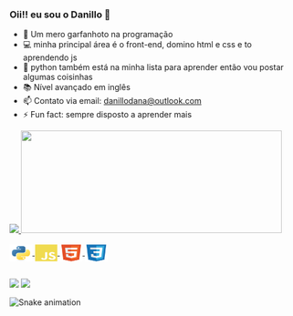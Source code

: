 ### Oii!! eu sou o Danillo 👋

- 🌱 Um mero garfanhoto na programação
- 💻 minha principal área é o front-end, domino html e css e to aprendendo js
- 🐍 python também está na minha lista para aprender então vou postar algumas coisinhas
- 📚 Nível avançado em inglês
- 📫 Contato via email: danillodana@outlook.com
- ⚡ Fun fact: sempre disposto a aprender mais

<div>
  <a href="https://github.com/nilloferreiira">
  <img height="180em" src="https://github-readme-stats.vercel.app/api?username=nilloferreiira&show_icons=true&theme=onedark&include_all_commits=true&count_private=true"/>
  <img height="180em" width="456.922px" src="https://github-readme-stats.vercel.app/api/top-langs/?username=nilloferreiira&layout=compact&langs_count=7&theme=onedark"/>
</div>
  <div style="display: inline_block"><br>
  <img align="center" alt="Dan-Python" height="30" width="40" src="https://raw.githubusercontent.com/devicons/devicon/master/icons/python/python-original.svg">
  <img align="center" alt="Dan-Js" height="30" width="40" src="https://raw.githubusercontent.com/devicons/devicon/master/icons/javascript/javascript-plain.svg">
  <img align="center" alt="Dan-HTML" height="30" width="40" src="https://raw.githubusercontent.com/devicons/devicon/master/icons/html5/html5-original.svg">
  <img align="center" alt="Dan-CSS" height="30" width="40" src="https://raw.githubusercontent.com/devicons/devicon/master/icons/css3/css3-original.svg">
</div>
  
  ##
  
  <div> 
 
  <a href="mailto:danillodana@outlook.com" target="_blank"><img src="https://img.shields.io/badge/Microsoft_Outlook-0078D4?style=for-the-badge&logo=microsoft-outlook&logoColor=white" target="_blank"></a>
  <a href="mailto:danillodana@outlook.com" target="_blank"><img src="https://img.shields.io/badge/-Gmail-%23333?style=for-the-badge&logo=gmail&logoColor=white" target="_blank"></a> 
 
  ![Snake animation](https://github.com/nilloferreiira/nilloferreiira/blob/output/github-contribution-grid-snake.svg)
 
</div>
